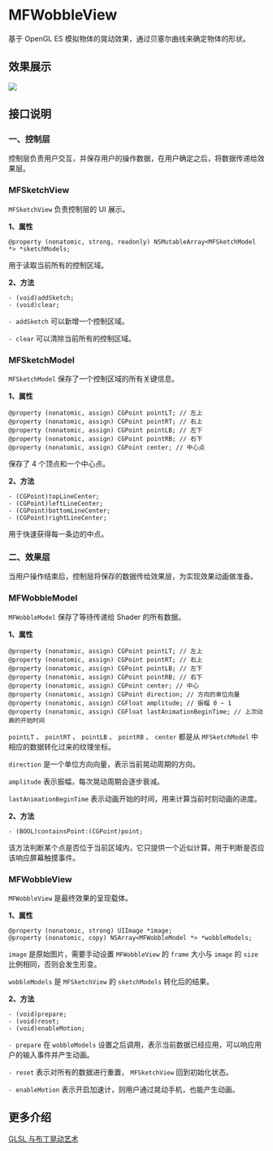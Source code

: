 # MFWobbleView

基于 OpenGL ES 模拟物体的晃动效果，通过贝塞尔曲线来确定物体的形状。

## 效果展示

![](https://github.com/lmf12/ImageHost/blob/master/MFWobbleView/exhibition.gif)

## 接口说明

### 一、控制层

控制层负责用户交互，并保存用户的操作数据，在用户确定之后，将数据传递给效果层。

### MFSketchView

`MFSketchView` 负责控制层的 UI 展示。

**1、属性**

```objc
@property (nonatomic, strong, readonly) NSMutableArray<MFSketchModel *> *sketchModels;
```

用于读取当前所有的控制区域。

**2、方法**

```objc
- (void)addSketch;
- (void)clear;
```

 `- addSketch` 可以新增一个控制区域。
 
 `- clear` 可以清除当前所有的控制区域。

### MFSketchModel

`MFSketchModel` 保存了一个控制区域的所有关键信息。

**1、属性**

```objc
@property (nonatomic, assign) CGPoint pointLT; // 左上
@property (nonatomic, assign) CGPoint pointRT; // 右上
@property (nonatomic, assign) CGPoint pointLB; // 左下
@property (nonatomic, assign) CGPoint pointRB; // 右下
@property (nonatomic, assign) CGPoint center; // 中心点
```

保存了 4 个顶点和一个中心点。

**2、方法**

```objc
- (CGPoint)topLineCenter;
- (CGPoint)leftLineCenter;
- (CGPoint)bottomLineCenter;
- (CGPoint)rightLineCenter;
```

用于快速获得每一条边的中点。

### 二、效果层

当用户操作结束后，控制层将保存的数据传给效果层，为实现效果动画做准备。

### MFWobbleModel

`MFWobbleModel` 保存了等待传递给 Shader 的所有数据。

**1、属性**

```objc
@property (nonatomic, assign) CGPoint pointLT; // 左上
@property (nonatomic, assign) CGPoint pointRT; // 右上
@property (nonatomic, assign) CGPoint pointLB; // 左下
@property (nonatomic, assign) CGPoint pointRB; // 右下
@property (nonatomic, assign) CGPoint center; // 中心
@property (nonatomic, assign) CGPoint direction; // 方向的单位向量
@property (nonatomic, assign) CGFloat amplitude; // 振幅 0 ~ 1
@property (nonatomic, assign) CGFloat lastAnimationBeginTime; // 上次动画的开始时间
```

`pointLT` 、 `pointRT` 、 `pointLB` 、 `pointRB` 、 `center` 都是从 `MFSketchModel` 中相应的数据转化过来的纹理坐标。

`direction` 是一个单位方向向量，表示当前晃动周期的方向。

`amplitude` 表示振幅，每次晃动周期会逐步衰减。

`lastAnimationBeginTime` 表示动画开始的时间，用来计算当前时刻动画的进度。

**2、方法**

```objc
- (BOOL)containsPoint:(CGPoint)point;
```

该方法判断某个点是否位于当前区域内，它只提供一个近似计算。用于判断是否应该响应屏幕触摸事件。

### MFWobbleView

`MFWobbleView` 是最终效果的呈现载体。

**1、属性**

```objc
@property (nonatomic, strong) UIImage *image;
@property (nonatomic, copy) NSArray<MFWobbleModel *> *wobbleModels;
```

`image` 是原始图片，需要手动设置 `MFWobbleView` 的 `frame` 大小与 `image` 的 `size` 比例相同，否则会发生形变。 

`wobbleModels` 是 `MFSketchView` 的 `sketchModels` 转化后的结果。

**2、方法**

```objc
- (void)prepare;
- (void)reset;
- (void)enableMotion;
```

`- prepare` 在 `wobbleModels` 设置之后调用，表示当前数据已经应用，可以响应用户的输入事件并产生动画。

`- reset` 表示对所有的数据进行重置， `MFSketchView` 回到初始化状态。

`- enableMotion` 表示开启加速计，则用户通过晃动手机，也能产生动画。

## 更多介绍

[GLSL 与布丁晃动艺术](http://www.lymanli.com/2019/05/09/ios-opengles-wobble/)

